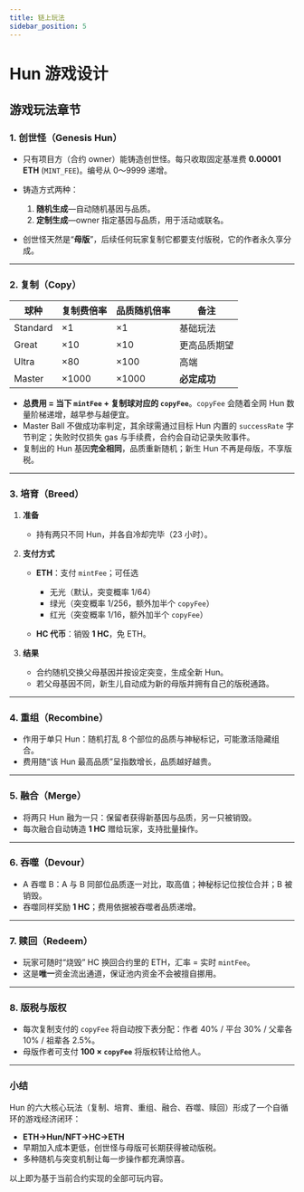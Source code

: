 ```yaml
---
title: 链上玩法
sidebar_position: 5
---
```


# Hun 游戏设计

## 游戏玩法章节

### 1. 创世怪（Genesis Hun）

* 只有项目方（合约 owner）能铸造创世怪。每只收取固定基准费 **0.00001 ETH** (`MINT_FEE`)。编号从 0～9999 递增。
* 铸造方式两种：

  1. **随机生成**—自动随机基因与品质。
  2. **定制生成**—owner 指定基因与品质，用于活动或联名。
* 创世怪天然是“**母版**”，后续任何玩家复制它都要支付版税，它的作者永久享分成。

---

### 2. 复制（Copy）

| 球种       | 复制费倍率 | 品质随机倍率 | 备注       |
| -------- | ----- | ------ | -------- |
| Standard | ×1    | ×1     | 基础玩法     |
| Great    | ×10   | ×10    | 更高品质期望   |
| Ultra    | ×80   | ×100   | 高端       |
| Master   | ×1000 | ×1000  | **必定成功** |

* **总费用 = 当下 `mintFee` + 复制球对应的 `copyFee`**。`copyFee` 会随着全网 Hun 数量阶梯递增，越早参与越便宜。
* Master Ball 不做成功率判定，其余球需通过目标 Hun 内置的 `successRate` 字节判定；失败时仅损失 gas 与手续费，合约会自动记录失败事件。
* 复制出的 Hun 基因**完全相同**，品质重新随机；新生 Hun 不再是母版，不享版税。

---

### 3. 培育（Breed）

1. **准备**

   * 持有两只不同 Hun，并各自冷却完毕（23 小时）。
2. **支付方式**

   * **ETH**：支付 `mintFee`；可任选

     * 无光（默认，突变概率 1/64）
     * 绿光（突变概率 1/256，额外加半个 `copyFee`）
     * 红光（突变概率 1/16，额外加半个 `copyFee`）
   * **HC 代币**：销毁 **1 HC**，免 ETH。
3. **结果**

   * 合约随机交换父母基因并按设定突变，生成全新 Hun。
   * 若父母基因不同，新生儿自动成为新的母版并拥有自己的版税通路。

---

### 4. 重组（Recombine）

* 作用于单只 Hun：随机打乱 8 个部位的品质与神秘标记，可能激活隐藏组合。
* 费用随“该 Hun 最高品质”呈指数增长，品质越好越贵。

---

### 5. 融合（Merge）

* 将两只 Hun 融为一只：保留者获得新基因与品质，另一只被销毁。
* 每次融合自动铸造 **1 HC** 赠给玩家，支持批量操作。

---

### 6. 吞噬（Devour）

* A 吞噬 B：A 与 B 同部位品质逐一对比，取高值；神秘标记位按位合并；B 被销毁。
* 吞噬同样奖励 **1 HC**；费用依据被吞噬者品质递增。

---

### 7. 赎回（Redeem）

* 玩家可随时“烧毁” HC 换回合约里的 ETH，汇率 = 实时 `mintFee`。
* 这是**唯一**资金流出通道，保证池内资金不会被擅自挪用。

---

### 8. 版税与版权

* 每次复制支付的 `copyFee` 将自动按下表分配：作者 40% / 平台 30% / 父辈各 10% / 祖辈各 2.5%。
* 母版作者可支付 **100 × `copyFee`** 将版权转让给他人。

---

### 小结

Hun 的六大核心玩法（复制、培育、重组、融合、吞噬、赎回）形成了一个自循环的游戏经济闭环：

* **ETH→Hun/NFT→HC→ETH**
* 早期加入成本更低，创世怪与母版可长期获得被动版税。
* 多种随机与突变机制让每一步操作都充满惊喜。

以上即为基于当前合约实现的全部可玩内容。
